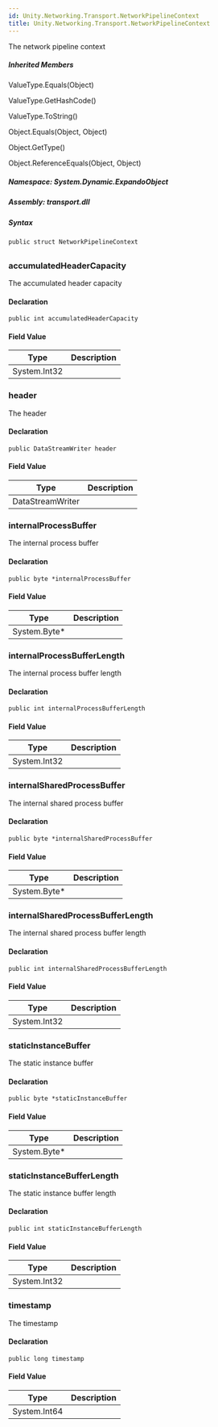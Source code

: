 ```yaml
---  
id: Unity.Networking.Transport.NetworkPipelineContext  
title: Unity.Networking.Transport.NetworkPipelineContext  
---
```


<div class="markdown level0 summary">

The network pipeline context

</div>

<div class="markdown level0 conceptual">

</div>

<div class="inheritedMembers">

##### Inherited Members

<div>

ValueType.Equals(Object)

</div>

<div>

ValueType.GetHashCode()

</div>

<div>

ValueType.ToString()

</div>

<div>

Object.Equals(Object, Object)

</div>

<div>

Object.GetType()

</div>

<div>

Object.ReferenceEquals(Object, Object)

</div>

</div>

##### **Namespace**: System.Dynamic.ExpandoObject

##### **Assembly**: transport.dll

##### Syntax

``` lang-csharp
public struct NetworkPipelineContext
```

## 

### accumulatedHeaderCapacity

<div class="markdown level1 summary">

The accumulated header capacity

</div>

<div class="markdown level1 conceptual">

</div>

#### Declaration

``` lang-csharp
public int accumulatedHeaderCapacity
```

#### Field Value

| Type         | Description |
|--------------|-------------|
| System.Int32 |             |

### header

<div class="markdown level1 summary">

The header

</div>

<div class="markdown level1 conceptual">

</div>

#### Declaration

``` lang-csharp
public DataStreamWriter header
```

#### Field Value

| Type             | Description |
|------------------|-------------|
| DataStreamWriter |             |

### internalProcessBuffer

<div class="markdown level1 summary">

The internal process buffer

</div>

<div class="markdown level1 conceptual">

</div>

#### Declaration

``` lang-csharp
public byte *internalProcessBuffer
```

#### Field Value

| Type          | Description |
|---------------|-------------|
| System.Byte\* |             |

### internalProcessBufferLength

<div class="markdown level1 summary">

The internal process buffer length

</div>

<div class="markdown level1 conceptual">

</div>

#### Declaration

``` lang-csharp
public int internalProcessBufferLength
```

#### Field Value

| Type         | Description |
|--------------|-------------|
| System.Int32 |             |

### internalSharedProcessBuffer

<div class="markdown level1 summary">

The internal shared process buffer

</div>

<div class="markdown level1 conceptual">

</div>

#### Declaration

``` lang-csharp
public byte *internalSharedProcessBuffer
```

#### Field Value

| Type          | Description |
|---------------|-------------|
| System.Byte\* |             |

### internalSharedProcessBufferLength

<div class="markdown level1 summary">

The internal shared process buffer length

</div>

<div class="markdown level1 conceptual">

</div>

#### Declaration

``` lang-csharp
public int internalSharedProcessBufferLength
```

#### Field Value

| Type         | Description |
|--------------|-------------|
| System.Int32 |             |

### staticInstanceBuffer

<div class="markdown level1 summary">

The static instance buffer

</div>

<div class="markdown level1 conceptual">

</div>

#### Declaration

``` lang-csharp
public byte *staticInstanceBuffer
```

#### Field Value

| Type          | Description |
|---------------|-------------|
| System.Byte\* |             |

### staticInstanceBufferLength

<div class="markdown level1 summary">

The static instance buffer length

</div>

<div class="markdown level1 conceptual">

</div>

#### Declaration

``` lang-csharp
public int staticInstanceBufferLength
```

#### Field Value

| Type         | Description |
|--------------|-------------|
| System.Int32 |             |

### timestamp

<div class="markdown level1 summary">

The timestamp

</div>

<div class="markdown level1 conceptual">

</div>

#### Declaration

``` lang-csharp
public long timestamp
```

#### Field Value

| Type         | Description |
|--------------|-------------|
| System.Int64 |             |
